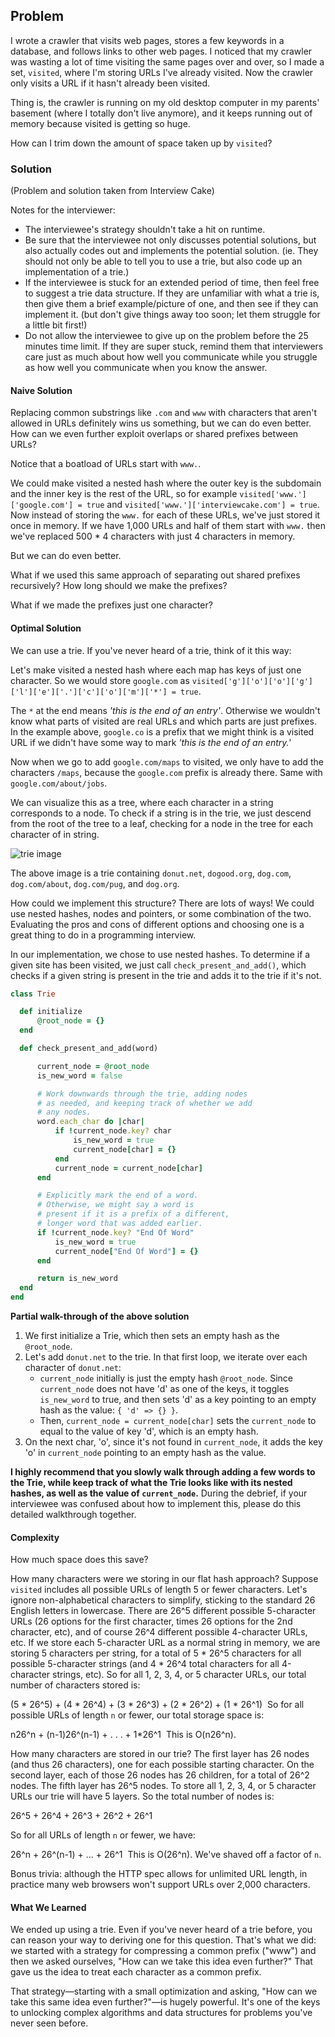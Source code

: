 ## Problem
I wrote a crawler that visits web pages, stores a few keywords in a database, and follows links to other web pages. I noticed that my crawler was wasting a lot of time visiting the same pages over and over, so I made a set, `visited`, where I'm storing URLs I've already visited. Now the crawler only visits a URL if it hasn't already been visited.

Thing is, the crawler is running on my old desktop computer in my parents' basement (where I totally don't live anymore), and it keeps running out of memory because visited is getting so huge.

How can I trim down the amount of space taken up by `visited`?

### Solution
(Problem and solution taken from Interview Cake)

Notes for the interviewer:
* The interviewee's strategy shouldn't take a hit on runtime.
* Be sure that the interviewee not only discusses potential solutions, but also actually codes out and implements the potential solution. (ie. They should not only be able to tell you to use a trie, but also code up an implementation of a trie.)
* If the interviewee is stuck for an extended period of time, then feel free to suggest a trie data structure. If they are unfamiliar with what a trie is, then give them a brief example/picture of one, and then see if they can implement it. (but don't give things away too soon; let them struggle for a little bit first!)
* Do not allow the interviewee to give up on the problem before the 25 minutes time limit. If they are super stuck, remind them that interviewers care just as much about how well you communicate while you struggle as how well you communicate when you know the answer.

#### Naive Solution
Replacing common substrings like `.com` and `www` with characters that aren't allowed in URLs definitely wins us something, but we can do even better. How can we even further exploit overlaps or shared prefixes between URLs?

Notice that a boatload of URLs start with `www.`.

We could make visited a nested hash where the outer key is the subdomain and the inner key is the rest of the URL, so for example `visited['www.']['google.com'] = true` and `visited['www.']['interviewcake.com'] = true`. Now instead of storing the `www.` for each of these URLs, we've just stored it once in memory. If we have 1,000 URLs and half of them start with `www.` then we've replaced 500 * 4 characters with just 4 characters in memory.

But we can do even better.

What if we used this same approach of separating out shared prefixes recursively? How long should we make the prefixes?

What if we made the prefixes just one character?

#### Optimal Solution
We can use a trie. If you've never heard of a trie, think of it this way:

Let's make visited a nested hash where each map has keys of just one character. So we would store `google.com` as `visited['g']['o']['o']['g']['l']['e']['.']['c']['o']['m']['*'] = true`.  

The `*` at the end means *'this is the end of an entry'*. Otherwise we wouldn't know what parts of visited are real URLs and which parts are just prefixes. In the example above, `google.co` is a prefix that we might think is a visited URL if we didn't have some way to mark *'this is the end of an entry.'*

Now when we go to add `google.com/maps` to visited, we only have to add the characters `/maps`, because the `google.com` prefix is already there. Same with `google.com/about/jobs`.

We can visualize this as a tree, where each character in a string corresponds to a node. To check if a string is in the trie, we just descend from the root of the tree to a leaf, checking for a node in the tree for each character of in string.

![trie image](./images/trie.png)

The above image is a trie containing `donut.net`, `dogood.org`, `dog.com`, `dog.com/about`, `dog.com/pug`, and `dog.org`.

How could we implement this structure? There are lots of ways! We could use nested hashes, nodes and pointers, or some combination of the two. Evaluating the pros and cons of different options and choosing one is a great thing to do in a programming interview.

In our implementation, we chose to use nested hashes. To determine if a given site has been visited, we just call `check_present_and_add()`, which checks if a given string is present in the trie and adds it to the trie if it's not.

```ruby
class Trie

  def initialize
      @root_node = {}
  end

  def check_present_and_add(word)

      current_node = @root_node
      is_new_word = false

      # Work downwards through the trie, adding nodes
      # as needed, and keeping track of whether we add
      # any nodes.
      word.each_char do |char|
          if !current_node.key? char
              is_new_word = true
              current_node[char] = {}
          end
          current_node = current_node[char]
      end

      # Explicitly mark the end of a word.
      # Otherwise, we might say a word is
      # present if it is a prefix of a different,
      # longer word that was added earlier.
      if !current_node.key? "End Of Word"
          is_new_word = true
          current_node["End Of Word"] = {}
      end

      return is_new_word
  end
end

```
**Partial walk-through of the above solution**
1. We first initialize a Trie, which then sets an empty hash as the `@root_node`.
2. Let's add `donut.net` to the trie. In that first loop, we iterate over each character of `donut.net`:
    * `current_node` initially is just the empty hash `@root_node`. Since `current_node` does not have 'd' as one of the keys, it toggles `is_new_word` to true, and then sets 'd' as a key pointing to an empty hash as the value: `{ 'd' => {} }`.
    * Then, `current_node = current_node[char]` sets the `current_node` to equal to the value of key 'd', which is an empty hash.
3. On the next char, 'o', since it's not found in `current_node`, it adds the key 'o' in `current_node` pointing to an empty hash as the value.

**I highly recommend that you slowly walk through adding a few words to the Trie, while keep track of what the Trie looks like with its nested hashes, as well as the value of `current_node`.** During the debrief, if your interviewee was confused about how to implement this, please do this detailed walkthrough together.

#### Complexity
How much space does this save?

How many characters were we storing in our flat hash approach? Suppose `visited` includes all possible URLs of length 5 or fewer characters. Let's ignore non-alphabetical characters to simplify, sticking to the standard 26 English letters in lowercase. There are 26^5 different possible 5-character URLs (26 options for the first character, times 26 options for the 2nd character, etc), and of course 26^4 different possible 4-character URLs, etc.
If we store each 5-character URL as a normal string in memory, we are storing 5 characters per string, for a total of 5 * 26^5 characters for all possible 5-character strings (and 4 * 26^4 total characters for all 4-character strings, etc). So for all 1, 2, 3, 4, or 5 character URLs, our total number of characters stored is:

(5 * 26^5) + (4 * 26^4) + (3 * 26^3) + (2 * 26^2) + (1 * 26^1)
​​
So for all possible URLs of length `n` or fewer, our total storage space is:

n26^n + (n-1)26^(n-1) + . . . + 1*26^1
​​
This is O(n26^n).

How many characters are stored in our trie? The first layer has 26 nodes (and thus 26 characters), one for each possible starting character. On the second layer, each of those 26 nodes has 26 children, for a total of 26^2 nodes. The fifth layer has 26^5 nodes. To store all 1, 2, 3, 4, or 5 character URLs our trie will have 5 layers. So the total number of nodes is:

26^5 + 26^4 + 26^3 + 26^2 + 26^1

So for all URLs of length `n` or fewer, we have:

26^n + 26^(n-1) + ... + 26^1
​​
This is O(26^n). We've shaved off a factor of `n`.

Bonus trivia: although the HTTP spec allows for unlimited URL length, in practice many web browsers won't support URLs over 2,000 characters.

#### What We Learned
We ended up using a trie. Even if you've never heard of a trie before, you can reason your way to deriving one for this question. That's what we did: we started with a strategy for compressing a common prefix ("www") and then we asked ourselves, "How can we take this idea even further?" That gave us the idea to treat each character as a common prefix.

That strategy—starting with a small optimization and asking, "How can we take this same idea even further?"—is hugely powerful. It's one of the keys to unlocking complex algorithms and data structures for problems you've never seen before.
